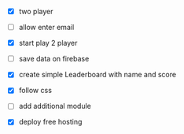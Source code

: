 - [x] two player
- [ ] allow enter email
- [x] start play 2 player
- [ ] save data on firebase
- [x] create simple Leaderboard with name and score
- [x] follow css
- [ ] add additional module

- [X] deploy free hosting 
